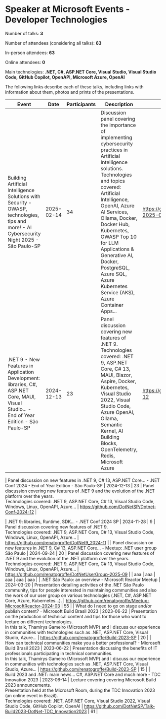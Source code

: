 # Speaker at Microsoft Events - Developer Technologies

Number of talks: **3**

Number of attendees (considering all talks): **63**

In-person attendees: **63**

Online attendees: **0**

Main technologies: **.NET, C#, ASP.NET Core, Visual Studio, Visual Studio Code, GitHub Copilot, OpenAPI, Microsoft Azure, OpenAI**

The following links describe each of these talks, including links with information about them, photos and prints of the presentations.

| Event | Date | Participants | Description | Link |
| ------------| ---- | ------------ | ---- | ---- |
| Building Artificial Intelligence Solutions with Security - OWASP, technologies, tips and more! - AI Cybersecurity Night 2025 - São Paulo-SP | 2025-02-14 | 34 | Discussion panel covering the importance of implementing cybersecurity practices in Artificial Intelligence solutions.<br/>Technologies and topics covered: Artificial Intelligence, OpenAI, Azure AI Services, Ollama, Docker, Docker Hub, Kubernetes, OWASP Top 10 for LLM Applications & Generative AI, Docker, PostgreSQL, Azure SQL, Azure Kubernetes Service (AKS), Azure Container Apps... | https://github.com/DotNetSP/AICybersecurityNight-2025-02 |
| .NET 9 - New Features in Application Development: libraries, C#, ASP.NET Core, MAUI, Visual Studio... - End of Year Edition - São Paulo-SP | 2024-12-13 | 23 | Panel discussion covering new features of .NET 9.<br/>Technologies covered: .NET 9, ASP.NET Core, C# 13, MAUI, Blazor, Aspire, Docker, Kubernetes, Visual Studio 2022, Visual Studio Code, Azure OpenAI, Ollama, Semantic Kernel, AI Building Blocks, OpenTelemetry, Redis, Microsoft Azure | https://github.com/DotNetSP/Dotnet-Conf-2024-12 |



| Panel discussion on new features in .NET 9, C# 13, ASP.NET Core... - .NET Conf 2024 - End of Year Edition - São Paulo-SP | 2024-12-13 | 23 | Panel discussion covering new features of .NET 9 and the evolution of the .NET platform over the years.<br/>Technologies covered: .NET 9, ASP.NET Core, C# 13, Visual Studio Code, Windows, Linux, OpenAPI, Azure... | https://github.com/DotNetSP/Dotnet-Conf-2024-12 |


| .NET 9: libraries, Runtime, SDK... - .NET Conf 2024 SP | 2024-11-28 | 9 | Panel discussion covering new features of .NET 9.<br/>Technologies covered: .NET 9, ASP.NET Core, C# 13, Visual Studio Code, Windows, Linux, OpenAPI, Azure... | https://github.com/renatogroffe/DotNet9_2024-11 |
| Panel discussion on new features in .NET 9, C# 13, ASP.NET Core... - Meetup: .NET user group São Paulo | 2024-09-24 | 20 | Panel discussion covering new features of .NET 9 and the evolution of the .NET platform over the years.<br/>Technologies covered: .NET 9, ASP.NET Core, C# 13, Visual Studio Code, Windows, Linux, OpenAPI, Azure... | https://github.com/renatogroffe/DotNetUserGroup-2025-09 |
| aaa | aaa | aaa | aaa | aaa |
| .NET São Paulo: an overview - Microsoft Reactor Meetup | 2024-03-20 | Presentation detailing activities of the .NET São Paulo community, tips for people interested in maintaining communities and also the work of our user group on various technologies (.NET, C#, ASP.NET Core, Azure, Kubernetes...). | https://github.com/renatogroffe/Meetup-MicrosoftReactor-2024-03 | 55 |
| What do I need to go on stage and/or publish content? - Microsoft Build Brasil 2023 | 2023-06-22 | Presentation on the production of technical content and tips for those who want to lecture on different technologies.<br/>In this talk, Thamirys Gameiro (Microsoft MVP) and I discuss our experience in communities with technologies such as .NET, ASP.NET Core, Visual Studio, Azure... | https://github.com/renatogroffe/Build-2023-SP | 20 |
| How can technical communities make you a better professional? - Microsoft Build Brasil 2023 | 2023-06-22 | Presentation discussing the benefits of IT professionals participating in technical communities.<br/>In this talk, Thamirys Gameiro (Microsoft MVP) and I discuss our experience in communities with technologies such as .NET, ASP.NET Core, Visual Studio, Azure... | https://github.com/renatogroffe/Build-2023-SP | 15 |
| Build 2023 and .NET: main news... C#, ASP.NET Core and much more - TDC Innovation 2023 | 2023-06-14 | Lecture covering covering Microsoft Build 2023 announcements.<br/>Presentation held at the Microsoft Room, during the TDC Innovation 2023 (an online event in Brazil).<br/>Technologies covered: .NET, ASP.NET Core, Visual Studio 2022, Visual Studio Code, GitHub Copilot, OpenAI | https://github.com/DotNetSP/Talk-Build2023-DotNet-TDC_Innovation2023 | 61 |
